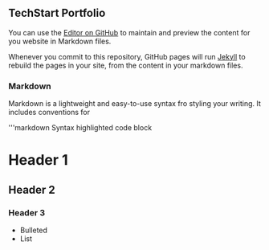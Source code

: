 ## TechStart Portfolio

 You can use the [Editor on GitHub](https://github.com/fbgitbritt/portfolio/edit/master/index.md) to maintain and preview the content for you website in Markdown files.
 
 Whenever you commit to this repository, GitHub pages will run [Jekyll](https://jekyllrb.com/) to rebuild the pages in your site, from the content in your markdown files.
 
 ### Markdown
 
 Markdown is a lightweight and easy-to-use syntax fro styling your writing. It includes conventions for 
 
 '''markdown
 Syntax highlighted code block
 
 # Header 1
 ## Header 2
 ### Header 3
 
 - Bulleted
 - List
